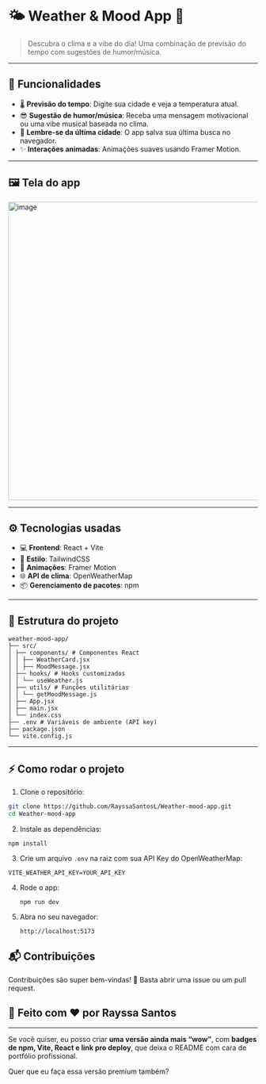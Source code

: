# 🌤️ Weather & Mood App 🎵

> Descubra o clima e a vibe do dia! Uma combinação de previsão do tempo com sugestões de humor/música.  

---
## 🚀 Funcionalidades

- 🌡️ **Previsão do tempo**: Digite sua cidade e veja a temperatura atual.  
- 😎 **Sugestão de humor/música**: Receba uma mensagem motivacional ou uma vibe musical baseada no clima.  
- 💾 **Lembre-se da última cidade**: O app salva sua última busca no navegador.  
- ✨ **Interações animadas**: Animações suaves usando Framer Motion.  

---

## 🖼️ Tela do app

<img width="674" height="602" alt="image" src="https://github.com/user-attachments/assets/acbb8cbf-b771-49d9-8404-fc728885e49b" />


---

## ⚙️ Tecnologias usadas

- 💻 **Frontend**: React + Vite  
- 🎨 **Estilo**: TailwindCSS  
- 🔮 **Animações**: Framer Motion  
- 🌐 **API de clima**: OpenWeatherMap  
- 📦 **Gerenciamento de pacotes**: npm  

---

## 📂 Estrutura do projeto

```
weather-mood-app/
├── src/
│ ├── components/ # Componentes React
│ │ ├── WeatherCard.jsx
│ │ ├── MoodMessage.jsx
│ ├── hooks/ # Hooks customizados
│ │ └── useWeather.js
│ ├── utils/ # Funções utilitárias
│ │ └── getMoodMessage.js
│ ├── App.jsx
│ ├── main.jsx
│ └── index.css
├── .env # Variáveis de ambiente (API key)
├── package.json
└── vite.config.js

```

---

## ⚡ Como rodar o projeto

1. Clone o repositório:

  ```bash
  git clone https://github.com/RayssaSantosL/Weather-mood-app.git
  cd Weather-mood-app
  ```

2. Instale as dependências:
   
  ```
  npm install
  ```

3. Crie um arquivo ```.env``` na raiz com sua API Key do OpenWeatherMap:
   
  ``` VITE_WEATHER_API_KEY=YOUR_API_KEY ```

4. Rode o app:
   
   ```
   npm run dev
   ```

5. Abra no seu navegador:

   ```
   http://localhost:5173
   ```


##  📬 Contribuições

Contribuições são super bem-vindas! 🤝
Basta abrir uma issue ou um pull request.


##  💖 Feito com ❤️ por Rayssa Santos
---
Se você quiser, eu posso criar **uma versão ainda mais “wow”**, com **badges de npm, Vite, React e link pro deploy**, que deixa o README com cara de portfólio profissional.  

Quer que eu faça essa versão premium também?


   
